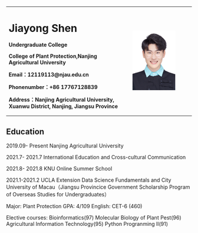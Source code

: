 <table border="0">
  <tr>
    <td width="50%">
      <h1>Jiayong Shen</h1>
      <p><b>Undergraduate College</b></p>
      <p><b>College of Plant Protection,Nanjing Agricultural University</b></p>
      <p><b>Email：12119113@njau.edu.cn</b></p>
      <p><b>Phonenumber：+86 17767128839</b></p>
      <p><b>Address：Nanjing Agricultural University, Xuanwu District, Nanjing, Jiangsu Province</b></p>
    </td>
    <td width="25%">
      <img src="/Profile_picture.JPG" width="75%">
    </td>
  </tr>
</table>

## Education
2019.09- Present                              Nanjing Agricultural University

2021.7- 2021.7 International Education and Cross-cultural Communication 

2021.8- 2021.8   KNU Online Summer School

2021.1-2021.2 UCLA Extension Data Science Fundamentals and City University of Macau（Jiangsu Provincice Government Scholarship Program of Overseas Studies for Undergraduates）

Major: Plant Protection  GPA: 4/109  English:  CET-6 (460)

Elective courses: Bioinformatics(97) Molecular Biology of Plant Pest(96)  Agricultural Information Technology(95) Python Progranming Il(91)


